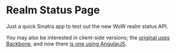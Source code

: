 Realm Status Page
=================

Just a quick Sinatra app to test out the new WoW realm status API.

You may also be interested in client-side versions; the [original uses Backbone](https://github.com/BinaryMuse/wow-realm-status-js), and now there [is one using AngularJS](https://github.com/BinaryMuse/wow-realm-status-angular).
